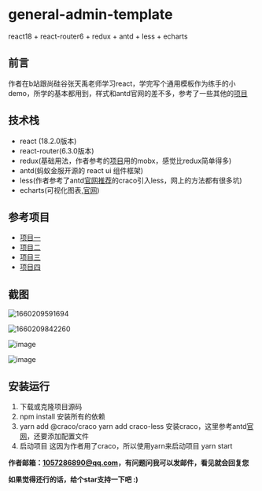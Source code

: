 # general-admin-template
react18 + react-router6 + redux + antd + less + echarts 

## 前言
作者在b站跟尚硅谷张天禹老师学习react，学完写个通用模板作为练手的小demo，所学的基本都用到，样式和antd官网的差不多，参考了一些其他的[项目](https://github.com/longchao726/react-hooks-admin)

## 技术栈
* react (18.2.0版本)
* react-router(6.3.0版本)
* redux(基础用法，作者参考的[项目](https://github.com/longchao726/react-hooks-admin)用的mobx，感觉比redux简单得多)
* antd(蚂蚁金服开源的 react ui 组件框架)
* less(作者参考了antd[官网推荐](https://ant.design/docs/react/use-with-create-react-app-cn#%E8%87%AA%E5%AE%9A%E4%B9%89%E4%B8%BB%E9%A2%98)的craco引入less，网上的方法都有很多坑)
* echarts(可视化图表,[官网](https://echarts.apache.org/zh/index.html))

## 参考项目
* [项目一](https://github.com/longchao726/react-hooks-admin)
* [项目二](https://github.com/mvpyb/react-ant-admin)
* [项目三](https://github.com/ltadpoles/react-admin)
* [项目四](https://github.com/yezihaohao/react-admin)

## 截图
![1660209591694](https://user-images.githubusercontent.com/53547222/184102561-77e5da06-ff74-46e2-bb04-2f0e4ffd75e4.jpg)

![1660209842260](https://user-images.githubusercontent.com/53547222/184103319-aef07dea-765f-4398-8383-ada927f97b75.jpg)

![image](https://user-images.githubusercontent.com/53547222/184101769-50b345b3-06b0-4a7c-9500-b3238af902db.png)

![image](https://user-images.githubusercontent.com/53547222/184100692-b9e95426-c2c5-4aa2-bf8b-1618d7d46a8f.png)


## 安装运行

1. 下载或克隆项目源码
2. npm install 安装所有的依赖
3. yarn add @craco/craco    yarn add craco-less 安装craco，这里参考antd[官网](https://ant.design/docs/react/use-with-create-react-app-cn#%E8%87%AA%E5%AE%9A%E4%B9%89%E4%B8%BB%E9%A2%98)，还要添加配置文件
4. 启动项目 这因为作者用了craco，所以使用yarn来启动项目
yarn start

**作者邮箱：1057286890@qq.com，有问题问我可以发邮件，看见就会回复您**

**如果觉得还行的话，给个star支持一下吧 :)**
